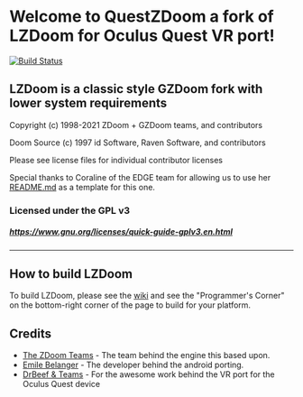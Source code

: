 # Welcome to QuestZDoom a fork of LZDoom for Oculus Quest VR port!

[![Build Status](https://github.com/emawind84/gzdoom/actions/workflows/continuous_integration.yml/badge.svg?branch=questzdoom)](https://github.com/emawind84/gzdoom/actions/workflows/continuous_integration.yml)

## LZDoom is a classic style GZDoom fork with lower system requirements

Copyright (c) 1998-2021 ZDoom + GZDoom teams, and contributors

Doom Source (c) 1997 id Software, Raven Software, and contributors

Please see license files for individual contributor licenses

Special thanks to Coraline of the EDGE team for allowing us to use her [README.md](https://github.com/3dfxdev/EDGE/blob/master/README.md) as a template for this one.

### Licensed under the GPL v3
##### https://www.gnu.org/licenses/quick-guide-gplv3.en.html
---

## How to build LZDoom

To build LZDoom, please see the [wiki](https://zdoom.org/wiki/) and see the "Programmer's Corner" on the bottom-right corner of the page to build for your platform.

Credits
-------

* [The ZDoom Teams](https://zdoom.org/index) - The team behind the engine this based upon.
* [Emile Belanger](http://www.beloko.com/) - The developer behind the android porting.
* [DrBeef & Teams](https://www.questzdoom.com) - For the awesome work behind the VR port for the Oculus Quest device
